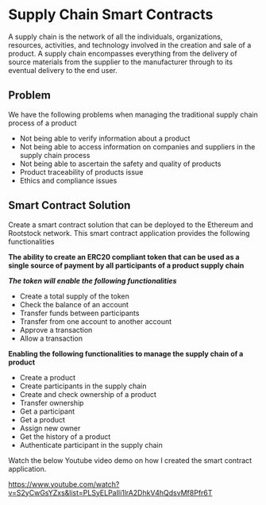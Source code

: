 # Supply Chain Smart Contracts

A supply chain is the network of all the individuals, organizations, resources, activities, and technology involved in the creation and sale of a product.
A supply chain encompasses everything from the delivery of source materials from the supplier to the manufacturer through to its eventual delivery to the end user.

## Problem

We have the following problems when managing the traditional supply chain process of a product

- Not being able to verify information about a product
- Not being able to access information on companies and suppliers in the supply chain process
- Not being able to ascertain the safety and quality of products
- Product traceability of products issue
- Ethics and compliance issues

## Smart Contract Solution

Create a smart contract solution that can be deployed to the Ethereum and Rootstock network. This smart contract application provides the following functionalities

**The ability to create an ERC20 compliant token that can be used as a single source of payment by all participants of a product supply chain**

***The token will enable the following functionalities***

- Create a total supply of the token
- Check the balance of an account
- Transfer funds between participants
- Transfer from one account to another account
- Approve a transaction
- Allow a transaction

**Enabling the following functionalities to manage the supply chain of a product**

- Create a product
- Create participants in the supply chain
- Create and check ownership of a product
- Transfer ownership
- Get a participant
- Get a product
- Assign new owner
- Get the history of a product
- Authenticate participant in the supply chain

Watch the below Youtube video demo on how I created the smart contract application.

https://www.youtube.com/watch?v=S2yCwGsYZxs&list=PLSyELPaIli1lrA2DhkV4hQdsvMf8Pfr6T
